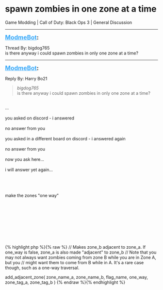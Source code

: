 # spawn zombies in one zone at a time
Game Modding | Call of Duty: Black Ops 3 | General Discussion

---
<strong style="font-size: 1.4em;"><span style="text-decoration: underline;text-decoration-color: #34a7f9;"><span style="color:#34a7f9;">ModmeBot</span></span>:</strong>

<p>Thread By: bigdog765<br />is there anyway i could spawn zombies in only one zone at a time?</p>

---
<strong style="font-size: 1.4em;"><span style="text-decoration: underline;text-decoration-color: #34a7f9;"><span style="color:#34a7f9;">ModmeBot</span></span>:</strong>

<p>Reply By: Harry Bo21<br /><blockquote><em>bigdog765</em><br />is there anyway i could spawn zombies in only one zone at a time?</blockquote><br /> ...<br /> <br />you asked on discord - i answered<br /> <br />no answer from you<br /><br />you asked in a different board on discord - i answered again<br /> <br />no answer from you<br /> <br />now you ask here...<br /> <br />i will answer yet again...<br /> <br /><br /><br /><br />make the zones &quot;one way&quot;<br /><br /><br /> <br /><br /><br /><br /><br /> <br /><br />{% highlight php %}{% raw %}
// Makes zone_b adjacent to zone_a.  If one_way is false, zone_a is also made "adjacent" to zone_b
// Note that you may not always want zombies coming from zone B while you are in Zone A, but you 
// might want them to come from B while in A.  It&#39;s a rare case though, such as a one-way traversal.

add_adjacent_zone( zone_name_a, zone_name_b, flag_name, one_way, zone_tag_a, zone_tag_b )
{% endraw %}{% endhighlight %}
</p>

